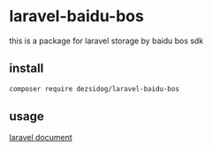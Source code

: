 # laravel-baidu-bos

this is a package for laravel storage by baidu bos sdk

## install

```bash
composer require dezsidog/laravel-baidu-bos
```

## usage
[laravel document](https://laravel.com/docs/5.5/filesystem#custom-filesystems)
